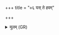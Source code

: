 +++
title = "०६ यस् ते हवम्"

+++
<details><summary>मूलम् (GR)</summary>

यस् ते हवं परितिष्ठात्  
सजात उत निष्टियः ।  
अपाच इन्द्र तान् नीत्वा- +++(Bhatt. tāṃ)+++  
-अथेमम् अव गमय ॥
</details>